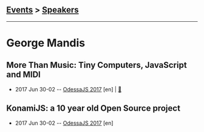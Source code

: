 ## [Events](../README.md) > [Speakers](../speakers.md)
---

# George Mandis

## More Than Music: Tiny Computers, JavaScript and MIDI
- 2017 Jun 30-02 -- [OdessaJS 2017](https://www.youtube.com/watch?v=XR8ZmimWgd4) [en] | [:notebook:](https://speakerdeck.com/georgemandis/make-more-than-music-with-tiny-computers-javascript-and-midi-at-odessajs-2017-odessa-ukraine)  
## KonamiJS: a 10 year old Open Source project
- 2017 Jun 30-02 -- [OdessaJS 2017](https://www.youtube.com/watch?v=F3xI3ps7syI) [en]   
